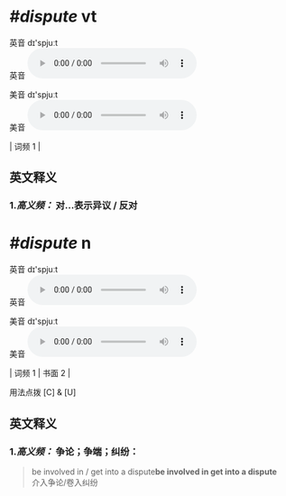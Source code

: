 # ***\#dispute*** vt
英音 dɪ'spjuːt  
英音
<audio src="./media/dispute-b.aac" controls="controls"></audio>

美音 dɪ'spjuːt  
美音
<audio src="./media/dispute2.aac" controls="controls"></audio>



| 词频 1 |  

英文释义
---
### 1.*高义频：* **对...表示异议 / 反对**  


# ***\#dispute*** n
英音 dɪ'spjuːt  
英音
<audio src="./media/dispute-b.aac" controls="controls"></audio>

美音 dɪ'spjuːt  
美音
<audio src="./media/dispute2.aac" controls="controls"></audio>



| 词频 1 | 书面 2 |  

用法点拨  [C] & [U]

英文释义
---
### 1.*高义频：* **争论；争端；纠纷：**  

 > be involved in / get into a dispute**be involved in get into a dispute**  
 > 介入争论/卷入纠纷    


